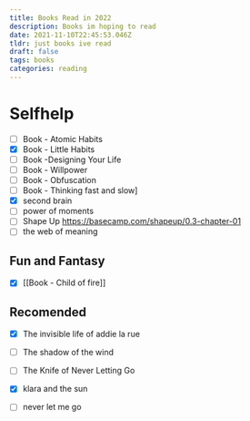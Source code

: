 ```yaml
---
title: Books Read in 2022
description: Books im hoping to read
date: 2021-11-10T22:45:53.046Z
tldr: just books ive read
draft: false
tags: books
categories: reading
---
```


# Selfhelp
- [ ] Book - Atomic Habits
- [x] Book - Little Habits
- [ ] Book -Designing Your Life
- [ ] Book - Willpower
- [ ] Book - Obfuscation
- [ ] Book - Thinking fast and slow]
- [x] second brain
- [ ] power of moments
- [ ] Shape Up https://basecamp.com/shapeup/0.3-chapter-01
- [ ] the web of meaning

## Fun and Fantasy
- [x] [[Book - Child of fire]]

## Recomended
- [x] The invisible life of addie la rue
- [ ] The shadow of the wind
- [ ] The Knife of Never Letting Go
- [x] klara and the sun
- [ ] never let me go

